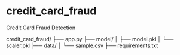 # credit_card_fraud
Credit Card Fraud Detection

credit_card_fraud/
├── app.py
├── model/
│   ├── model.pkl
│   └── scaler.pkl
├── data/
│   └── sample.csv
├── requirements.txt
